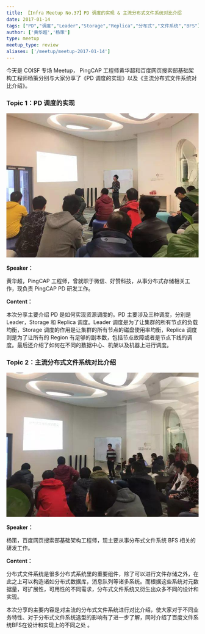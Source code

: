 ```yaml
---
title: 【Infra Meetup No.37】PD 调度的实现 & 主流分布式文件系统对比介绍
date: 2017-01-14
tags: ["PD","调度","Leader","Storage","Replica","分布式","文件系统","BFS"]
author: ['黄华超','杨策']
type: meetup
meetup_type: review
aliases: ['/meetup/meetup-2017-01-14']
---
```




今天是 COISF 专场 Meetup， PingCAP 工程师黄华超和百度网页搜索部基础架构工程师杨策分别与大家分享了《PD 调度的实现》以及《主流分布式文件系统对比介绍》。

### Topic 1：PD 调度的实现

![](media/meetup-37-20170114/1.jpeg)

**Speaker：**

黄华超，PingCAP 工程师，曾就职于微信、好赞科技，从事分布式存储相关工作，现负责 PingCAP PD 研发工作。

**Content：**

本次分享主要介绍 PD 是如何实现资源调度的。PD 主要涉及三种调度，分别是 Leader，Storage 和 Replica 调度。Leader 调度是为了让集群的所有节点的负载均衡，Storage 调度的作用是让集群的所有节点的磁盘使用率均衡，Replica 调度则是为了让所有的 Region 有足够的副本数，包括节点故障或者是节点下线的调度。最后还介绍了如何在不同的数据中心、机架以及机器上进行调度。

### Topic 2：主流分布式文件系统对比介绍

![](media/meetup-37-20170114/2.jpeg)

**Speaker：**

杨策，百度网页搜索部基础架构工程师，现主要从事分布式文件系统 BFS 相关的研发工作。

**Content：**

分布式文件系统是很多分布式系统里的重要组件，除了可以进行文件存储之外，在此之上可以构造诸如分布式数据库，消息队列等诸多系统。而根据这些系统对元数据量，可扩展性，可用性的不同需求，分布式文件系统又衍生出众多不同的设计和实现。

本次分享的主要内容是对主流的分布式文件系统进行对比介绍，使大家对于不同业务特性、对于分布式文件系统选型的影响有了进一步了解，同时介绍了百度文件系统BFS在设计和实现上的不同之处 。
